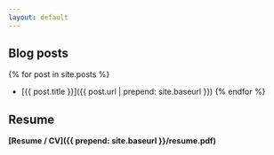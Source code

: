 ```yaml
---
layout: default
---
```


## Blog posts

{% for post in site.posts %}
* [{{ post.title }}]({{ post.url | prepend: site.baseurl }})
{% endfor %}

## Resume

**[Resume / CV]({{ prepend: site.baseurl }}/resume.pdf)**


